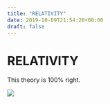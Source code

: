 ```yaml
---
title: "RELATIVITY"
date: 2019-10-09T21:54:28+08:00
draft: false
---
```


# RELATIVITY
This theory is 100% right.

![](http://cdn.nemoworks.info/ycao.cc/images/RELATIVITY.jpg)